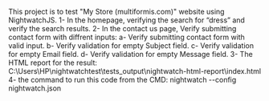 This project is to test "My Store (multiformis.com)" website using NightwatchJS.
1- In the homepage, verifying the search for “dress” and verify the search results.
2- In the contact us page, Verify submitting contact form with diffrent inputs:
      a- Verify submitting contact form with valid input.
      b- Verify validation for empty Subject field.
      c- Verify validation for empty Email field.
      d- Verify validation for empty Message field.
3- The HTML report for the result: C:\Users\HP\nightwatchtest\tests_output\nightwatch-html-report\index.html
4- the command to run this code from the CMD: nightwatch --config nightwatch.json


